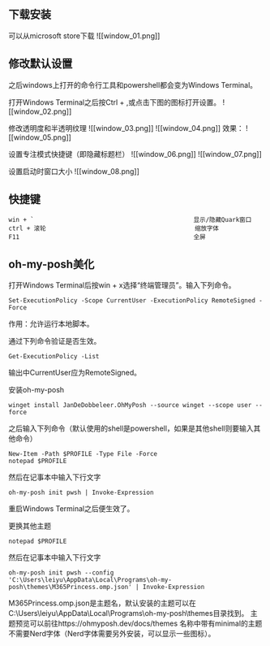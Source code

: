 ## 下载安装
可以从microsoft store下载
![[window_01.png]]
## 修改默认设置
之后windows上打开的命令行工具和powershell都会变为Windows Terminal。

打开Windows Terminal之后按Ctrl + ,或点击下图的图标打开设置。
![[window_02.png]]



修改透明度和半透明纹理
![[window_03.png]]
![[window_04.png]]
效果：
![[window_05.png]]



设置专注模式快捷键（即隐藏标题栏）
![[window_06.png]]
![[window_07.png]]



设置启动时窗口大小
![[window_08.png]]


## 快捷键
```
win + `                                            显示/隐藏Quark窗口
ctrl + 滚轮                                         缩放字体
F11                                                全屏
```
## oh-my-posh美化
打开Windows Terminal后按win + x选择“终端管理员”。输入下列命令。
```shell
Set-ExecutionPolicy -Scope CurrentUser -ExecutionPolicy RemoteSigned -Force
```
作用​​：允许运行本地脚本。

通过下列命令验证是否生效。
```shell
Get-ExecutionPolicy -List
```
输出中CurrentUser应为RemoteSigned。




安装oh-my-posh
```shell
winget install JanDeDobbeleer.OhMyPosh --source winget --scope user --force
```

之后输入下列命令（默认使用的shell是powershell，如果是其他shell则要输入其他命令）
```shell
New-Item -Path $PROFILE -Type File -Force
notepad $PROFILE
```

然后在记事本中输入下行文字
```
oh-my-posh init pwsh | Invoke-Expression
```
重启Windows Terminal之后便生效了。

更换其他主题
```
notepad $PROFILE
```
然后在记事本中输入下行文字
```
oh-my-posh init pwsh --config 'C:\Users\leiyu\AppData\Local\Programs\oh-my-posh\themes\M365Princess.omp.json' | Invoke-Expression
```
M365Princess.omp.json是主题名，默认安装的主题可以在C:\Users\leiyu\AppData\Local\Programs\oh-my-posh\themes目录找到。
主题预览可以前往https://ohmyposh.dev/docs/themes
名称中带有minimal的主题不需要Nerd字体（Nerd字体需要另外安装，可以显示一些图标）。